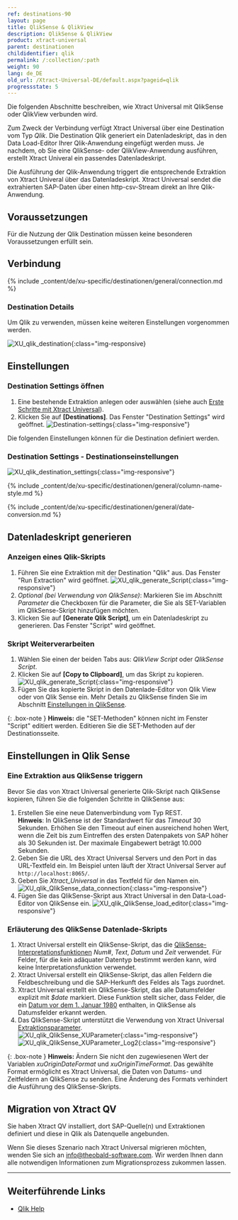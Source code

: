```yaml
---
ref: destinations-90
layout: page
title: QlikSense & QlikView
description: QlikSense & QlikView
product: xtract-universal
parent: destinationen
childidentifier: qlik
permalink: /:collection/:path
weight: 90
lang: de_DE
old_url: /Xtract-Universal-DE/default.aspx?pageid=qlik
progressstate: 5
---
```


Die folgenden Abschnitte beschreiben, wie Xtract Universal mit QlikSense oder QlikView verbunden wird.

Zum Zweck der Verbindung verfügt Xtract Universal über eine Destination vom Typ *Qlik*. Die Destination Qlik generiert ein Datenladeskript, das in den Data Load-Editor Ihrer Qlik-Anwendung eingefügt werden muss. Je nachdem, ob Sie eine QlikSense- oder QlikView-Anwendung ausführen, erstellt Xtract Univeral ein passendes Datenladeskript.

Die Ausführung der Qlik-Anwendung triggert die entsprechende Extraktion von Xtract Univeral über das Datenladeskript. Xtract Universal sendet die extrahierten SAP-Daten über einen http-csv-Stream direkt an Ihre Qlik-Anwendung.

## Voraussetzungen
Für die Nutzung der Qlik Destination müssen keine besonderen Voraussetzungen erfüllt sein.


## Verbindung

{% include _content/de/xu-specific/destinationen/general/connection.md %}	

### Destination Details
Um Qlik zu verwenden, müssen keine weiteren Einstellungen vorgenommen werden.

![XU_qlik_destination](/img/content/XU_qlik_destination.png){:class="img-responsive}


## Einstellungen
### Destination Settings öffnen

1. Eine bestehende Extraktion anlegen oder auswählen (siehe auch [Erste Schritte mit Xtract Universal](../erste-schritte/eine-neue-extraktion-anlegen)).
2. Klicken Sie auf **[Destinations]**. Das Fenster "Destination Settings" wird geöffnet.
![Destination-settings](/img/content/xu/xu_designer_destination.png){:class="img-responsive"}

Die folgenden Einstellungen können für die Destination definiert werden. 
  
### Destination Settings - Destinationseinstellungen

![XU_qlik_destination_settings](/img/content/XU_qlik_destination_settings.png){:class="img-responsive"}

{% include _content/de/xu-specific/destinationen/general/column-name-style.md %}

{% include _content/de/xu-specific/destinationen/general/date-conversion.md %}

## Datenladeskript generieren

### Anzeigen eines Qlik-Skripts
1. Führen Sie eine Extraktion mit der Destination "Qlik" aus. Das Fenster "Run Extraction" wird geöffnet.
![XU_qlik_generate_Script](/img/content/XU_qlik_generate_Script.png){:class="img-responsive"}
2. *Optional (bei Verwendung von QlikSense)*: Markieren Sie im Abschnitt *Parameter* die Checkboxen für die Parameter, die Sie als SET-Variablen im QlikSense-Skript hinzufügen möchten.
3. Klicken Sie auf **[Generate Qlik Script]**, um ein Datenladeskript zu generieren. Das Fenster "Script" wird geöffnet.

### Skript Weiterverarbeiten
1. Wählen Sie einen der beiden Tabs aus: *QlikView Script* oder *QlikSense Script*.
2. Klicken Sie auf **[Copy to Clipboard]**, um das Skript zu kopieren.
![XU_qlik_generate_Script](/img/content/XU_qlik_generate_Script_2.png){:class="img-responsive"}
3. Fügen Sie das kopierte Skript in den Datenlade-Editor von Qlik View oder von Qlik Sense ein.
Mehr Details zu QlikSense finden Sie im Abschnitt [Einstellungen in QlikSense](#einstellungen_in_qlik_sense).

{: .box-note }
**Hinweis:** die "SET-Methoden" können nicht im Fenster "Script" editiert werden. Editieren Sie die SET-Methoden auf der Destinationsseite.  


## Einstellungen in Qlik Sense

### Eine Extraktion aus QlikSense triggern

Bevor Sie das von Xtract Universal generierte Qlik-Skript nach QlikSense kopieren, führen Sie die folgenden Schritte in QlikSense aus:

1. Erstellen Sie eine neue Datenverbindung vom Typ REST. <br>
**Hinweis**: In QlikSense ist der Standardwert für das *Timeout* 30 Sekunden. Erhöhen Sie den Timeout auf einen ausreichend hohen Wert, wenn die Zeit bis zum Eintreffen des ersten Datenpakets von SAP höher als 30 Sekunden ist. Der maximale Eingabewert beträgt 10.000 Sekunden.
2. Geben Sie die URL des Xtract Universal Servers und den Port in das URL-Textfeld ein. Im Beispiel unten läuft der Xtract Universal Server auf `http://localhost:8065/`.
3. Geben Sie *Xtract_Universal* in das Textfeld für den Namen ein.
![XU_qlik_QlikSense_data_connection](/img/content/XU_qlik_QlikSense_data_connection.png){:class="img-responsive"}
4. Fügen Sie das QlikSense-Skript aus Xtract Universal in den Data-Load-Editor von QlikSense ein.
![XU_qlik_QlikSense_load_editor](/img/content/XU_qlik_QlikSense_load_editor.png){:class="img-responsive"}
	

### Erläuterung des QlikSense Datenlade-Skripts 

1. Xtract Universal erstellt ein QlikSense-Skript, das die [QlikSense-Interpretationsfunktionen](https://help.qlik.com/en-US/sense/June2020/Subsystems/Hub/Content/Sense_Hub/Scripting/InterpretationFunctions/interpretation-functions.htm) *Num#*, *Text*, *Datum* und *Zeit* verwendet. Für Felder, für die kein adäquater Datentyp bestimmt werden kann, wird keine Interpretationsfunktion verwendet. 
2. Xtract Universal erstellt ein QlikSense-Skript, das allen Feldern die Feldbeschreibung und die SAP-Herkunft des Feldes als Tags zuordnet.
3. Xtract Universal erstellt ein QlikSense-Skript, das alle Datumsfelder explizit mit *$date* markiert. Diese Funktion stellt sicher, dass Felder, die ein [Datum vor dem 1. Januar 1980](https://help.qlik.com/en-US/sense/April2020/Subsystems/Hub/Content/Sense_Hub/Scripting/date-time-interpretation.htm) enthalten, in QlikSense als Datumsfelder erkannt werden.
4. Das QlikSense-Skript unterstützt die Verwendung von Xtract Universal [Extraktionsparameter](../../extraktionen-ausfuehren-und-einplanen/extraktionsparameter). <br>
![XU_qlik_QlikSense_XUParameter](/img/content/XU_qlik_QlikSense_XUParameter.png){:class="img-responsive"}<br>
![XU_qlik_QlikSense_XUParameter_Log2](/img/content/XU_qlik_QlikSense_XUParameter_Log2.png){:class="img-responsive"}

{: .box-note }
**Hinweis:** Ändern Sie nicht den zugewiesenen Wert der Variablen *xuOriginDateFormat* und *xuOriginTimeFormat*.
Das gewählte Format ermöglicht es Xtract Universal, die Daten von Datums- und Zeitfeldern an QlikSense zu senden. Eine Änderung des Formats verhindert die Ausführung des QlikSense-Skripts.

## Migration von Xtract QV

Sie haben Xtract QV installiert, dort SAP-Quelle(n) und Extraktionen definiert und diese in Qlik als Datenquelle angebunden.<br>

Wenn Sie dieses Szenario nach Xtract Universal migrieren möchten, wenden Sie sich an [info@theobald-software.com](mailto:info@theobald-software.com).
Wir werden Ihnen dann alle notwendigen Informationen zum Migrationsprozess zukommen lassen.


****
## Weiterführende Links

- [Qlik Help](https://help.qlik.com/)